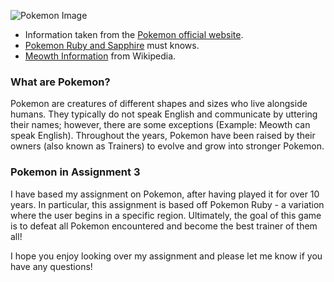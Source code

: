![Pokemon Image](http://2.bp.blogspot.com/-j_GR1Tq5tP0/VbY3ueWy4qI/AAAAAAAAIvE/wCjca8TaU6g/s1600/Logo%2BPokemon.png)
- Information taken from the [Pokemon official website](https://www.pokemon.com/us/parents-guide/).
- [Pokemon Ruby and Sapphire](https://en.wikipedia.org/wiki/Pok%C3%A9mon_Ruby_and_Sapphire) must knows.
- [Meowth Information](https://en.wikipedia.org/wiki/Meowth) from Wikipedia.

### What are Pokemon?
Pokemon are creatures of different shapes and sizes who 
live alongside humans. They typically do not speak English and communicate
by uttering their names; however, there are some exceptions (Example: Meowth can speak English). 
Throughout the years, Pokemon have been raised by their owners (also known as Trainers) to evolve 
and grow into stronger Pokemon.

### Pokemon in Assignment 3
I have based my assignment on Pokemon, after having played it for over 10 years.
In particular, this assignment is based off Pokemon Ruby - a variation where the user 
begins in a specific region. Ultimately, the goal of this game is to defeat all 
Pokemon encountered and become the best trainer of them all! 

I hope you enjoy looking over my assignment and please let me know if you have any questions!